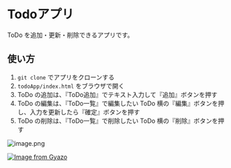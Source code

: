 # Todoアプリ

ToDo を追加・更新・削除できるアプリです。

## 使い方

1. `git clone` でアプリをクローンする
2. `todoApp/index.html` をブラウザで開く
3. ToDo の追加は、『ToDo追加』でテキスト入力して『追加』ボタンを押す
4. ToDo の編集は、『ToDo一覧』で編集したい ToDo 横の『編集』ボタンを押し、入力を更新したら『確定』ボタンを押す
5. ToDo の削除は、『ToDo一覧』で削除したい ToDo 横の『削除』ボタンを押す

![image.png](https://www.evernote.com/shard/s400/sh/50c550f3-3594-4ed0-ad04-05462d22bb8a/QU7jTn244mgiTThUexoJvg2hMWD0u49NNjkVcBFPkp1x75x6LVt593nhPw/deep/0/image.png)

[![Image from Gyazo](https://i.gyazo.com/1e8bcba49709412738e56a00dea51aa9.gif)](https://gyazo.com/1e8bcba49709412738e56a00dea51aa9)
